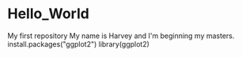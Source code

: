 # Hello_World
My first repository
My name is Harvey and I'm beginning my masters.
install.packages("ggplot2")
library(ggplot2)
